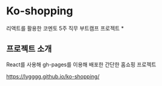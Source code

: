 # Ko-shopping

리액트를 활용한 코멘토 5주 직무 부트캠프 프로젝트 \*

## 프로젝트 소개

React를 사용해 gh-pages를 이용해 배포한 간단한 홈쇼핑 프로젝트

https://lygggg.github.io/ko-shopping/
